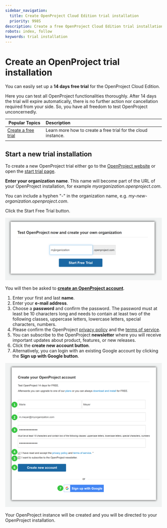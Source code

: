 ```yaml
---
sidebar_navigation:
  title: Create OpenProject Cloud Edition trial installation
  priority: 998S
description: Create a free OpenProject Cloud Edition trial installation.
robots: index, follow
keywords: trial installation
---
```


# Create an OpenProject trial installation

You can easily set up a **14 days free trial** for the OpenProject Cloud Edition.

Here you can test all OpenProject functionalities thoroughly. After 14 days the trial will expire automatically, there is no further action nor cancellation required from your side. So, you have all freedom to test OpenProject unconcernedly.


| Popular Topics                                         | Description                                                  |
| ------------------------------------------------------ | :----------------------------------------------------------- |
| [Create a free trial](#start-a-new-trial-installation) | Learn more how to create a free trial for the cloud instance. |
|                                                        |                                                              |

## Start a new trial installation

To create a new OpenProject trial either go to the [OpenProject website](https://www.openproject.org/) or open the [start trial page](https://start.openproject.com).

**Enter your organization name**. This name will become part of the URL of your OpenProject installation, for example *myorganization.openproject.com*.

You can include a hyphen "-" in the organization name, e.g. *my-new-organization.openproject.com*.

Click the Start Free Trial button.

![create OpenProject trial](image-20191202165638244.png)

You will then be asked to [**create an OpenProject account**](../../getting-started/sign-in-registration/#create-a-new-account).

1. Enter your first and last **name**. 
2. Enter your **e-mail address**.
3. Choose a **password** and confirm the password. The password must at least be 10 characters long and needs to contain at least two of the following classes, uppercase letters, lowercase letters, special characters, numbers.
4. Please confirm the OpenProject [privacy policy](https://www.openproject.org/data-privacy-and-security/) and the [terms of service](https://www.openproject.org/terms-of-service/).
5. You can subscribe to the OpenProject **newsletter** where you will receive important updates about product, features, or new releases.
6. Click the **create new account button**.
7. Alternatively, you can login with an existing Google account by clicking the **Sign up with Google button**.

![Cloud-create-trial](Cloud-create-trial.png)

Your OpenProject instance will be created and you will be directed to your OpenProject installation.
